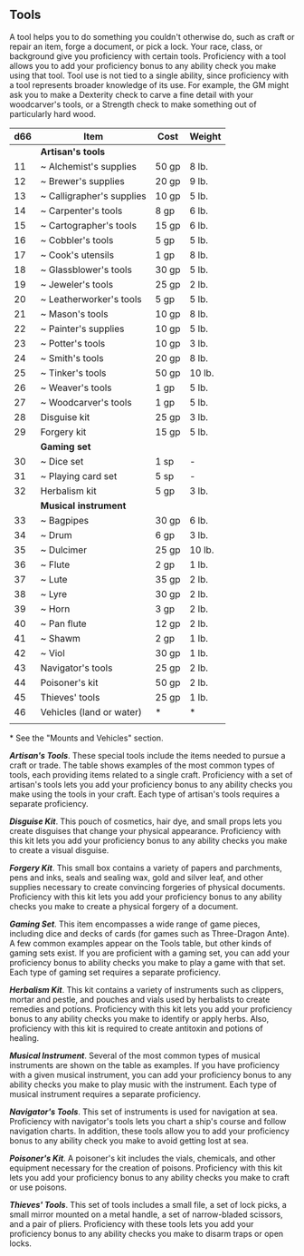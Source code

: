 ## Tools

A tool helps you to do something you couldn't otherwise do, such as craft or repair an item, forge a document, or pick a lock. Your race, class, or background give you proficiency with certain tools. Proficiency with a tool allows you to add your proficiency bonus to any ability check you make using that tool. Tool use is not tied to a single ability, since proficiency with a tool represents broader knowledge of its use. For example, the GM might ask you to make a Dexterity check to carve a fine detail with your woodcarver's tools, or a Strength check to make something out of particularly hard wood.

| d66 | Item                      | Cost  | Weight |
|-----|---------------------------|-------|--------|
|     | **Artisan's tools**       |       |        |
| 11  | ~ Alchemist's supplies    | 50 gp | 8 lb.  |
| 12  | ~ Brewer's supplies       | 20 gp | 9 lb.  |
| 13  | ~ Calligrapher's supplies | 10 gp | 5 lb.  |
| 14  | ~ Carpenter's tools       | 8 gp  | 6 lb.  |
| 15  | ~ Cartographer's tools    | 15 gp | 6 lb.  |
| 16  | ~ Cobbler's tools         | 5 gp  | 5 lb.  |
| 17  | ~ Cook's utensils         | 1 gp  | 8 lb.  |
| 18  | ~ Glassblower's tools     | 30 gp | 5 lb.  |
| 19  | ~ Jeweler's tools         | 25 gp | 2 lb.  |
| 20  | ~ Leatherworker's tools   | 5 gp  | 5 lb.  |
| 21  | ~ Mason's tools           | 10 gp | 8 lb.  |
| 22  | ~ Painter's supplies      | 10 gp | 5 lb.  |
| 23  | ~ Potter's tools          | 10 gp | 3 lb.  |
| 24  | ~ Smith's tools           | 20 gp | 8 lb.  |
| 25  | ~ Tinker's tools          | 50 gp | 10 lb. |
| 26  | ~ Weaver's tools          | 1 gp  | 5 lb.  |
| 27  | ~ Woodcarver's tools      | 1 gp  | 5 lb.  |
| 28  | Disguise kit              | 25 gp | 3 lb.  |
| 29  | Forgery kit               | 15 gp | 5 lb.  |
|     | **Gaming set**            |       |        |
| 30  | ~ Dice set                | 1 sp  | -      |
| 31  | ~ Playing card set        | 5 sp  | -      |
| 32  | Herbalism kit             | 5 gp  | 3 lb.  |
|     | **Musical instrument**    |       |        |
| 33  | ~ Bagpipes                | 30 gp | 6 lb.  |
| 34  | ~ Drum                    | 6 gp  | 3 lb.  |
| 35  | ~ Dulcimer                | 25 gp | 10 lb. |
| 36  | ~ Flute                   | 2 gp  | 1 lb.  |
| 37  | ~ Lute                    | 35 gp | 2 lb.  |
| 38  | ~ Lyre                    | 30 gp | 2 lb.  |
| 39  | ~ Horn                    | 3 gp  | 2 lb.  |
| 40  | ~ Pan flute               | 12 gp | 2 lb.  |
| 41  | ~ Shawm                   | 2 gp  | 1 lb.  |
| 42  | ~ Viol                    | 30 gp | 1 lb.  |
| 43  | Navigator's tools         | 25 gp | 2 lb.  |
| 44  | Poisoner's kit            | 50 gp | 2 lb.  |
| 45  | Thieves' tools            | 25 gp | 1 lb.  |
| 46  | Vehicles (land or water)  | *     | *      |
|     |                           |       |        |

\* See the "Mounts and Vehicles" section.

***Artisan's Tools***. These special tools include the items needed to pursue a craft or trade. The table shows examples of the most common types of tools, each providing items related to a single craft. Proficiency with a set of artisan's tools lets you add your proficiency bonus to any ability checks you make using the tools in your craft. Each type of artisan's tools requires a separate proficiency.

***Disguise Kit***. This pouch of cosmetics, hair dye, and small props lets you create disguises that change your physical appearance. Proficiency with this kit lets you add your proficiency bonus to any ability checks you make to create a visual disguise.

***Forgery Kit***. This small box contains a variety of papers and parchments, pens and inks, seals and sealing wax, gold and silver leaf, and other supplies necessary to create convincing forgeries of physical documents. Proficiency with this kit lets you add your proficiency bonus to any ability checks you make to create a physical forgery of a document.

***Gaming Set***. This item encompasses a wide range of game pieces, including dice and decks of cards (for games such as Three-Dragon Ante). A few common examples appear on the Tools table, but other kinds of gaming sets exist. If you are proficient with a gaming set, you can add your proficiency bonus to ability checks you make to play a game with that set. Each type of gaming set requires a separate proficiency.

***Herbalism Kit***. This kit contains a variety of instruments such as clippers, mortar and pestle, and pouches and vials used by herbalists to create remedies and potions. Proficiency with this kit lets you add your proficiency bonus to any ability checks you make to identify or apply herbs. Also, proficiency with this kit is required to create antitoxin and potions of healing.

***Musical Instrument***. Several of the most common types of musical instruments are shown on the table as examples. If you have proficiency with a given musical instrument, you can add your proficiency bonus to any ability checks you make to play music with the instrument. Each type of musical instrument requires a separate proficiency.

***Navigator's Tools***. This set of instruments is used for navigation at sea. Proficiency with navigator's tools lets you chart a ship's course and follow navigation charts. In addition, these tools allow you to add your proficiency bonus to any ability check you make to avoid getting lost at sea.

***Poisoner's Kit***. A poisoner's kit includes the vials, chemicals, and other equipment necessary for the creation of poisons. Proficiency with this kit lets you add your proficiency bonus to any ability checks you make to craft or use poisons.

***Thieves' Tools***. This set of tools includes a small file, a set of lock picks, a small mirror mounted on a metal handle, a set of narrow-bladed scissors, and a pair of pliers. Proficiency with these tools lets you add your proficiency bonus to any ability checks you make to disarm traps or open locks.
